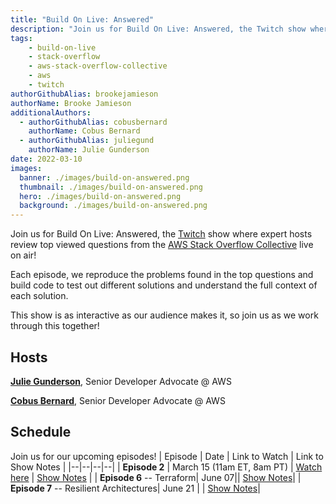 ```yaml
---
title: "Build On Live: Answered"
description: "Join us for Build On Live: Answered, the Twitch show where expert hosts review top viewed questions from the AWS Stack Overflow Collective live on air!"
tags:
    - build-on-live
    - stack-overflow
    - aws-stack-overflow-collective
    - aws
    - twitch
authorGithubAlias: brookejamieson
authorName: Brooke Jamieson
additionalAuthors: 
  - authorGithubAlias: cobusbernard
    authorName: Cobus Bernard
  - authorGithubAlias: juliegund
    authorName: Julie Gunderson
date: 2022-03-10
images:
  banner: ./images/build-on-answered.png
  thumbnail: ./images/build-on-answered.png
  hero: ./images/build-on-answered.png
  background: ./images/build-on-answered.png
---
```


Join us for Build On Live: Answered, the [Twitch](https://twitch.tv/aws) show where expert hosts review top viewed questions from the [AWS Stack Overflow Collective](https://stackoverflow.com/collectives/aws) live on air!

Each episode, we reproduce the problems found in the top questions and build code to test out different solutions and understand the full context of each solution.

This show is as interactive as our audience makes it, so join us as we work through this together!

## Hosts

[**Julie Gunderson**](https://twitter.com/Julie_Gund), Senior Developer Advocate @ AWS

[**Cobus Bernard**](https://twitter.com/cobusbernard), Senior Developer Advocate @ AWS


## Schedule
Join us for our upcoming episodes!
| Episode | Date | Link to Watch | Link to Show Notes |
|--|--|--|--|
| **Episode 2** | March 15 (11am ET, 8am PT) | [Watch here](https://www.twitch.tv/aws/schedule?segmentID=66b79c55-62ee-4904-bbf8-1bfd5c84e2f4) | [Show Notes](/livestreams/build-on-answered/2023-03-15) |
| **Episode 6** -- Terraform| June 07|| [Show Notes](/livestreams/build-on-answered/2023-06-07)|
| **Episode 7** -- Resilient Architectures| June 21 | | [Show Notes](/livestreams/build-on-answered/2023-06-21)|


